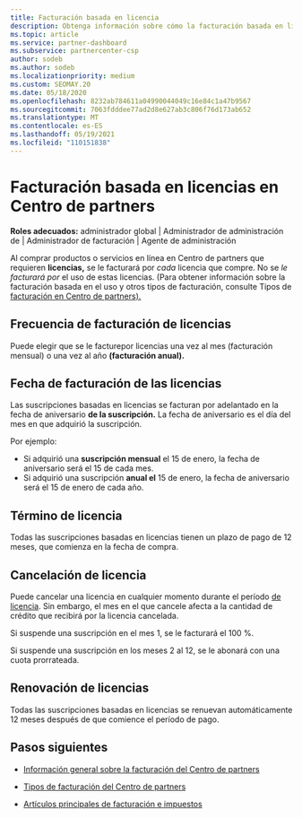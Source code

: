 ```yaml
---
title: Facturación basada en licencia
description: Obtenga información sobre cómo la facturación basada en licencias difiere de la facturación basada en el uso en Centro de partners, incluida la facturación por licencia (no por el uso de la licencia).
ms.topic: article
ms.service: partner-dashboard
ms.subservice: partnercenter-csp
author: sodeb
ms.author: sodeb
ms.localizationpriority: medium
ms.custom: SEOMAY.20
ms.date: 05/18/2020
ms.openlocfilehash: 8232ab784611a04990044049c16e84c1a47b9567
ms.sourcegitcommit: 7063fdddee77ad2d8e627ab3c806f76d173ab652
ms.translationtype: MT
ms.contentlocale: es-ES
ms.lasthandoff: 05/19/2021
ms.locfileid: "110151838"
---
```

# <a name="license-based-billing-in-partner-center"></a>Facturación basada en licencias en Centro de partners

**Roles adecuados:** administrador global | Administrador de administración de | Administrador de facturación | Agente de administración

Al comprar productos o servicios en línea en Centro de partners que requieren **licencias,** se le facturará por *cada* licencia que compre. No se *le facturará por* el uso de estas licencias. (Para obtener información sobre la facturación basada en el uso y otros tipos de facturación, consulte Tipos de [facturación en Centro de partners).](./billing-basics.md)

## <a name="license-billing-frequency"></a>Frecuencia de facturación de licencias

Puede elegir que se le facturepor licencias una vez al mes (facturación mensual) o una vez al año **(facturación anual).** 

## <a name="billing-date-for-licenses"></a>Fecha de facturación de las licencias

Las suscripciones basadas en licencias se facturan por adelantado en la fecha de aniversario **de la suscripción.** La fecha de aniversario es el día del mes en que adquirió la suscripción.

Por ejemplo:

- Si adquirió una **suscripción mensual** el 15 de enero, la fecha de aniversario será el 15 de cada mes.
- Si adquirió una suscripción **anual el** 15 de enero, la fecha de aniversario será el 15 de enero de cada año.

## <a name="license-term"></a>Término de licencia

Todas las suscripciones basadas en licencias tienen un plazo de pago de 12 meses, que comienza en la fecha de compra.

## <a name="license-cancellation"></a>Cancelación de licencia

Puede cancelar una licencia en cualquier momento durante el período [de licencia](#license-term). Sin embargo, el mes en el que cancele afecta a la cantidad de crédito que recibirá por la licencia cancelada.

Si suspende una suscripción en el mes 1, se le facturará el 100 %.

Si suspende una suscripción en los meses 2 al 12, se le abonará con una cuota prorrateada.

## <a name="license-renewal"></a>Renovación de licencias

Todas las suscripciones basadas en licencias se renuevan automáticamente 12 meses después de que comience el período de pago.

## <a name="next-steps"></a>Pasos siguientes

- [Información general sobre la facturación del Centro de partners](billing-basics.md)

- [Tipos de facturación del Centro de partners](./billing-basics.md)

- [Artículos principales de facturación e impuestos](billing.md)